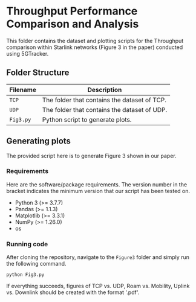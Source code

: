 # Throughput Performance Comparison and Analysis

This folder contains the dataset and plotting scripts for the Throughput comparison within Starlink networks (Figure 3 in the paper) conducted using 5GTracker.

## Folder Structure   

| Filename | Description |
|---|---|
| `TCP` | The folder that contains the dataset of TCP. |
|`UDP`|The folder that contains the dataset of UDP.|
| `Fig3.py` | Python script to generate plots.|

## Generating plots

The provided script here is to generate Figure 3 shown in our paper.

### Requirements

Here are the software/package requirements. The version number in the bracket indicates the minimum version that our script has been tested on.

- Python 3 (>= 3.7.7)
- Pandas (>= 1.1.3)
- Matplotlib (>= 3.3.1)
- NumPy (>= 1.26.0)
- os

### Running code

After cloning the repository, navigate to the `Figure3` folder and simply run the following command.

`python Fig3.py`

If everything succeeds, figures of TCP vs. UDP, Roam vs. Mobility, Uplink vs. Downlink should be created with the format '.pdf'.
